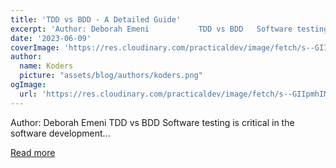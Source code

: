 ```yaml
---
title: 'TDD vs BDD - A Detailed Guide'
excerpt: 'Author: Deborah Emeni           TDD vs BDD   Software testing is critical in the software development...'
date: '2023-06-09'
coverImage: 'https://res.cloudinary.com/practicaldev/image/fetch/s--GIIpmhIM--/c_imagga_scale,f_auto,fl_progressive,h_420,q_auto,w_1000/https://dev-to-uploads.s3.amazonaws.com/uploads/articles/vyidncf2qlvso8342dy9.png'
author:
  name: Koders
  picture: "assets/blog/authors/koders.png"
ogImage:
  url: 'https://res.cloudinary.com/practicaldev/image/fetch/s--GIIpmhIM--/c_imagga_scale,f_auto,fl_progressive,h_420,q_auto,w_1000/https://dev-to-uploads.s3.amazonaws.com/uploads/articles/vyidncf2qlvso8342dy9.png'
---
```


Author: Deborah Emeni           TDD vs BDD   Software testing is critical in the software development...

[Read more](https://dev.to/refine/tdd-vs-bdd-a-detailed-guide-1f07)
